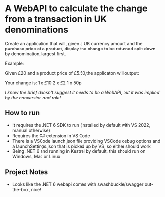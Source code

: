 # A WebAPI to calculate the change from a transaction in UK denominations 

Create an application that will, given a UK currency amount
and the purchase price of a product, display the change to be
returned split down by denomination, largest first.

Example:

Given £20 and a product price of £5.50,the applicaton will output:

Your change is:
1 x £10
2 x £2
1 x 50p

*I know the brief doesn't suggest it needs to be a WebAPI, but it was implied by the conversion and role!*

## How to run
- It requires the .NET 6 SDK to run (installed by default with VS 2022, manual otherwise)
- Requires the C# extension in VS Code
- There is a VSCode launch.json file providing VSCode debug options and a launchSettings.json that is picked up by VS, so either should work
- Being .NET 6 and running in Kestrel by default, this should run on Windows, Mac or Linux 

## Project Notes
- Looks like the .NET 6 webapi comes with swashbuckle/swagger out-the-box, nice!